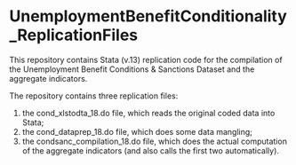 # UnemploymentBenefitConditionality_ReplicationFiles
This repository contains Stata (v.13) replication code for the compilation of the Unemployment Benefit Conditions &amp; Sanctions Dataset and the aggregate indicators.

The repository contains three replication files: 
  1) the cond_xlstodta_18.do file, which reads the original coded data into Stata; 
  2) the cond_dataprep_18.do file, which does some data mangling; 
  3) the condsanc_compilation_18.do file, which does the actual computation of the aggregate indicators 
    (and also calls the first two automatically).
